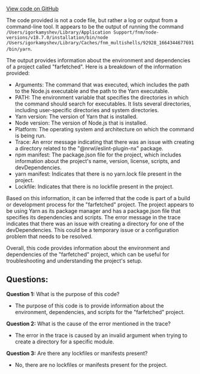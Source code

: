 [View code on GitHub](https://github.com/igorkamyshev/farfetched/yarn-error.log)

The code provided is not a code file, but rather a log or output from a command-line tool. It appears to be the output of running the command `/Users/igorkamyshev/Library/Application Support/fnm/node-versions/v18.7.0/installation/bin/node /Users/igorkamyshev/Library/Caches/fnm_multishells/92928_1664344677691/bin/yarn`. 

The output provides information about the environment and dependencies of a project called "farfetched". Here is a breakdown of the information provided:

- Arguments: The command that was executed, which includes the path to the Node.js executable and the path to the Yarn executable.
- PATH: The environment variable that specifies the directories in which the command should search for executables. It lists several directories, including user-specific directories and system directories.
- Yarn version: The version of Yarn that is installed.
- Node version: The version of Node.js that is installed.
- Platform: The operating system and architecture on which the command is being run.
- Trace: An error message indicating that there was an issue with creating a directory related to the "@nrwl/eslint-plugin-nx" package.
- npm manifest: The package.json file for the project, which includes information about the project's name, version, license, scripts, and devDependencies.
- yarn manifest: Indicates that there is no yarn.lock file present in the project.
- Lockfile: Indicates that there is no lockfile present in the project.

Based on this information, it can be inferred that the code is part of a build or development process for the "farfetched" project. The project appears to be using Yarn as its package manager and has a package.json file that specifies its dependencies and scripts. The error message in the trace indicates that there was an issue with creating a directory for one of the devDependencies. This could be a temporary issue or a configuration problem that needs to be resolved.

Overall, this code provides information about the environment and dependencies of the "farfetched" project, which can be useful for troubleshooting and understanding the project's setup.
## Questions: 
 **Question 1:** What is the purpose of this code?
- The purpose of this code is to provide information about the environment, dependencies, and scripts for the "farfetched" project.

**Question 2:** What is the cause of the error mentioned in the trace?
- The error in the trace is caused by an invalid argument when trying to create a directory for a specific module.

**Question 3:** Are there any lockfiles or manifests present?
- No, there are no lockfiles or manifests present for the project.